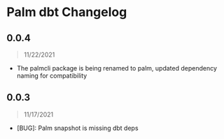 # Palm dbt Changelog

## 0.0.4

> 11/22/2021

- The palmcli package is being renamed to palm, updated dependency naming for
compatibility

## 0.0.3

> 11/17/2021

- [BUG]: Palm snapshot is missing dbt deps
